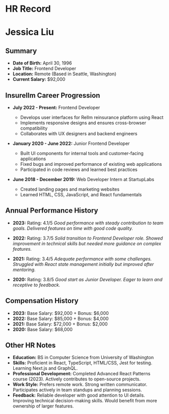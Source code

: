 # HR Record

# Jessica Liu

## Summary
- **Date of Birth:** April 30, 1996
- **Job Title:** Frontend Developer
- **Location:** Remote (Based in Seattle, Washington)
- **Current Salary:** $92,000

## Insurellm Career Progression
- **July 2022 - Present:** Frontend Developer
  - Develops user interfaces for Rellm reinsurance platform using React
  - Implements responsive designs and ensures cross-browser compatibility
  - Collaborates with UX designers and backend engineers

- **January 2020 - June 2022:** Junior Frontend Developer
  - Built UI components for internal tools and customer-facing applications
  - Fixed bugs and improved performance of existing web applications
  - Participated in code reviews and learned best practices

- **June 2018 - December 2019:** Web Developer Intern at StartupLabs
  - Created landing pages and marketing websites
  - Learned HTML, CSS, JavaScript, and React fundamentals

## Annual Performance History
- **2023:** Rating: 4.1/5
  *Good performance with steady contribution to team goals. Delivered features on time with good code quality.*

- **2022:** Rating: 3.7/5
  *Solid transition to Frontend Developer role. Showed improvement in technical skills but needed more guidance on complex features.*

- **2021:** Rating: 3.4/5
  *Adequate performance with some challenges. Struggled with React state management initially but improved after mentoring.*

- **2020:** Rating: 3.8/5
  *Good start as Junior Developer. Eager to learn and receptive to feedback.*

## Compensation History
- **2023:** Base Salary: $92,000 + Bonus: $6,000
- **2022:** Base Salary: $85,000 + Bonus: $4,000
- **2021:** Base Salary: $72,000 + Bonus: $2,000
- **2020:** Base Salary: $68,000

## Other HR Notes
- **Education:** BS in Computer Science from University of Washington
- **Skills:** Proficient in React, TypeScript, HTML/CSS, Jest for testing. Learning Next.js and GraphQL.
- **Professional Development:** Completed Advanced React Patterns course (2023). Actively contributes to open-source projects.
- **Work Style:** Prefers remote work. Strong written communicator. Participates actively in team standups and planning sessions.
- **Feedback:** Reliable developer with good attention to UI details. Improving technical decision-making skills. Would benefit from more ownership of larger features.
